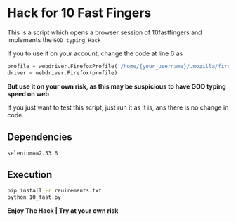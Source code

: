 # Hack for 10 Fast Fingers
This is a script which opens a browser session of 10fastfingers and implements the `GOD typing Hack`

If you to use it on your account, change the code at line 6 as
```py
profile = webdriver.FirefoxProfile('/home/{your_username}/.mozilla/firefox/{your_default_profile}')
driver = webdriver.Firefox(profile)
```

**But use it on your own risk, as this may be suspicious to have GOD typing speed on web**

If you just want to test this script, just run it as it is, ans there is no change in code.

## Dependencies
```
selenium==2.53.6
```

## Execution
```sh
pip install -r reuirements.txt
python 10_fast.py
```

**Enjoy The Hack | Try at your own risk**
